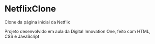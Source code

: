 # NetflixClone

Clone da página inicial da Netflix

Projeto desenvolvido em aula da Digital Innovation One, feito com HTML, CSS e JavaScript
